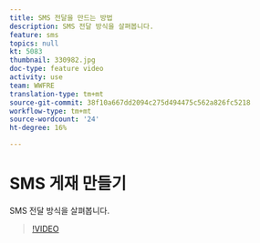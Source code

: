 ```yaml
---
title: SMS 전달을 만드는 방법
description: SMS 전달 방식을 살펴봅니다.
feature: sms
topics: null
kt: 5083
thumbnail: 330982.jpg
doc-type: feature video
activity: use
team: WWFRE
translation-type: tm+mt
source-git-commit: 38f10a667dd2094c275d494475c562a826fc5218
workflow-type: tm+mt
source-wordcount: '24'
ht-degree: 16%

---
```



# SMS 게재 만들기

SMS 전달 방식을 살펴봅니다.

>[!VIDEO](https://video.tv.adobe.com/v/330982)
